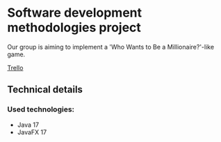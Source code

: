 # Software development methodologies project

Our group is aiming to implement a 'Who Wants to Be a Millionaire?'-like game.

[Trello](https://trello.com/b/gSwtZTwP)

## Technical details

### Used technologies:

- Java 17
- JavaFX 17
